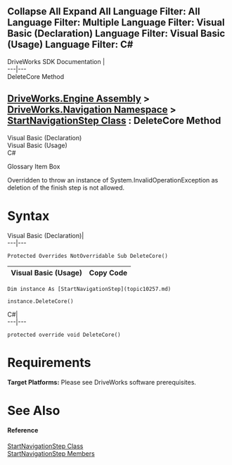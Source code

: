 Collapse All Expand All Language Filter: All  Language Filter: Multiple  Language Filter: Visual Basic (Declaration) Language Filter: Visual Basic (Usage) Language Filter: C#  
---  
DriveWorks SDK Documentation  |   
---|---  
DeleteCore Method   
  
[DriveWorks.Engine Assembly](topic2156.md) > [DriveWorks.Navigation Namespace](topic10114.md) > [StartNavigationStep Class](topic10257.md) : DeleteCore Method  
---  
  
Visual Basic (Declaration)    
Visual Basic (Usage)    
C# 

Glossary Item Box

Overridden to throw an instance of System.InvalidOperationException as deletion of the finish step is not allowed. 

# Syntax

Visual Basic (Declaration)|   
---|---  
      
    
    Protected Overrides NotOverridable Sub DeleteCore()   
  
Visual Basic (Usage)| Copy Code  
---|---  
      
    
    Dim instance As [StartNavigationStep](topic10257.md)
     
    instance.DeleteCore()  
  
C#|   
---|---  
      
    
    protected override void DeleteCore()  
  
# Requirements

**Target Platforms:** Please see DriveWorks software prerequisites.

# See Also

#### Reference

[StartNavigationStep Class](topic10257.md)   
[StartNavigationStep Members](topic10258.md)


